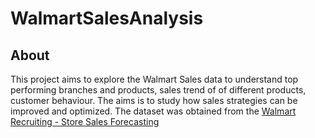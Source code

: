 # WalmartSalesAnalysis
## About
This project aims to explore the Walmart Sales data to understand top performing branches and products, sales trend of of different products, customer behaviour. The aims is to study how sales strategies can be improved and optimized. The dataset was obtained from the [Walmart Recruiting - Store Sales Forecasting]([https://www.example.com](https://www.kaggle.com/c/walmart-recruiting-store-sales-forecasting))
